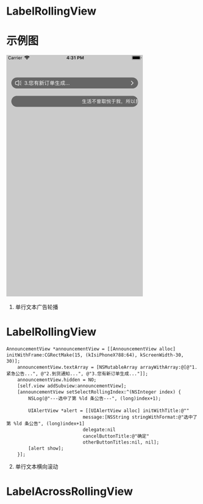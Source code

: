 # LabelRollingView

# 示例图
![image](https://github.com/MrJalen/LabelRollingView/raw/master/LabelRollingView/LabelRollingView/labelRolling.gif)

1. 单行文本广告轮播 
# LabelRollingView

```
AnnouncementView *announcementView = [[AnnouncementView alloc] initWithFrame:CGRectMake(15, (kIsiPhoneX?88:64), kScreenWidth-30, 30)];
	announcementView.textArray = [NSMutableArray arrayWithArray:@[@"1.紧急公告...", @"2.到货通知...", @"3.您有新订单生成..."]];
	announcementView.hidden = NO;
	[self.view addSubview:announcementView];
	[announcementView setSelectRollingIndex:^(NSInteger index) {
		NSLog(@"---选中了第 %ld 条公告---", (long)index+1);
		
		UIAlertView *alert = [[UIAlertView alloc] initWithTitle:@""
							message:[NSString stringWithFormat:@"选中了第 %ld 条公告", (long)index+1]
							delegate:nil
							cancelButtonTitle:@"确定"
							otherButtonTitles:nil, nil];
		[alert show];
	}];
```

2. 单行文本横向滚动 
# LabelAcrossRollingView
